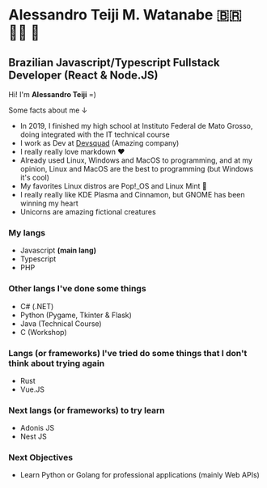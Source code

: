 # Alessandro Teiji M. Watanabe 🇧🇷 🏳️‍🌈 🦄

## Brazilian Javascript/Typescript Fullstack Developer (React & Node.JS) 

Hi! I'm **Alessandro Teiji** =)

Some facts about me ↓

- In 2019, I finished my high school at Instituto Federal de Mato Grosso, doing integrated with the IT technical course   
- I work as Dev at [Devsquad](https://devsquad.com/) (Amazing company)
- I really really love markdown ❤️
- Already used Linux, Windows and MacOS to programming, and at my opinion, Linux and MacOS are the best to programming (but Windows it's cool)
- My favorites Linux distros are Pop!_OS and Linux Mint 💚
- I really really like KDE Plasma and Cinnamon, but GNOME has been winning my heart
- Unicorns are amazing fictional creatures

### My langs
- Javascript **(main lang)**
- Typescript
- PHP

### Other langs I've done some things
- C# (.NET) 
- Python (Pygame, Tkinter & Flask) 
- Java (Technical Course) 
- C (Workshop)

### Langs (or frameworks) I've tried do some things that I don't think about trying again
- Rust
- Vue.JS 

### Next langs (or frameworks) to try learn
- Adonis JS
- Nest JS

### Next Objectives
- Learn Python or Golang for professional applications (mainly Web APIs)
